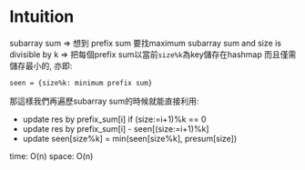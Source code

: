 # Intuition

subarray sum => 想到 prefix sum
要找maximum subarray sum and size is divisible by k => 把每個prefix sum以當前`size%k`為key儲存在hashmap
而且僅需儲存最小的, 亦即:

```
seen = {size%k: minimum prefix sum}
```

那這樣我們再遍歷subarray sum的時候就能直接利用:
- update res by prefix_sum[i] if (size:=i+1)%k == 0
- update res by prefix_sum[i] - seen[(size:=i+1)%k]
- update seen[size%k] = min(seen[size%k], presum[size])


time: O(n)
space: O(n)